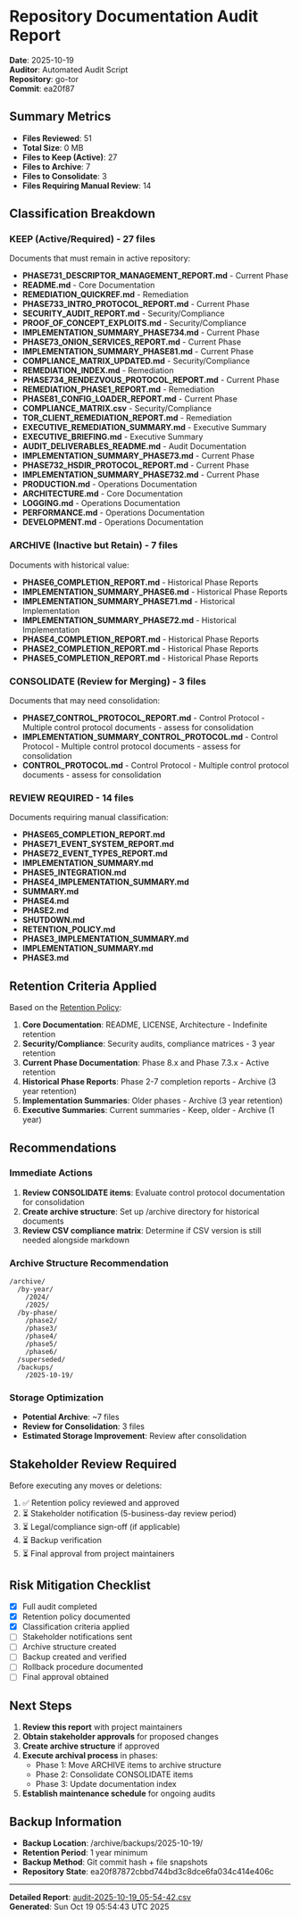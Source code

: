 # Repository Documentation Audit Report

**Date**: 2025-10-19  
**Auditor**: Automated Audit Script  
**Repository**: go-tor  
**Commit**: ea20f87

## Summary Metrics

- **Files Reviewed**: 51
- **Total Size**: 0 MB
- **Files to Keep (Active)**: 27
- **Files to Archive**: 7
- **Files to Consolidate**: 3
- **Files Requiring Manual Review**: 14

## Classification Breakdown

### KEEP (Active/Required) - 27 files
Documents that must remain in active repository:
- **PHASE731_DESCRIPTOR_MANAGEMENT_REPORT.md** - Current Phase
- **README.md** - Core Documentation
- **REMEDIATION_QUICKREF.md** - Remediation
- **PHASE733_INTRO_PROTOCOL_REPORT.md** - Current Phase
- **SECURITY_AUDIT_REPORT.md** - Security/Compliance
- **PROOF_OF_CONCEPT_EXPLOITS.md** - Security/Compliance
- **IMPLEMENTATION_SUMMARY_PHASE734.md** - Current Phase
- **PHASE73_ONION_SERVICES_REPORT.md** - Current Phase
- **IMPLEMENTATION_SUMMARY_PHASE81.md** - Current Phase
- **COMPLIANCE_MATRIX_UPDATED.md** - Security/Compliance
- **REMEDIATION_INDEX.md** - Remediation
- **PHASE734_RENDEZVOUS_PROTOCOL_REPORT.md** - Current Phase
- **REMEDIATION_PHASE1_REPORT.md** - Remediation
- **PHASE81_CONFIG_LOADER_REPORT.md** - Current Phase
- **COMPLIANCE_MATRIX.csv** - Security/Compliance
- **TOR_CLIENT_REMEDIATION_REPORT.md** - Remediation
- **EXECUTIVE_REMEDIATION_SUMMARY.md** - Executive Summary
- **EXECUTIVE_BRIEFING.md** - Executive Summary
- **AUDIT_DELIVERABLES_README.md** - Audit Documentation
- **IMPLEMENTATION_SUMMARY_PHASE73.md** - Current Phase
- **PHASE732_HSDIR_PROTOCOL_REPORT.md** - Current Phase
- **IMPLEMENTATION_SUMMARY_PHASE732.md** - Current Phase
- **PRODUCTION.md** - Operations Documentation
- **ARCHITECTURE.md** - Core Documentation
- **LOGGING.md** - Operations Documentation
- **PERFORMANCE.md** - Operations Documentation
- **DEVELOPMENT.md** - Operations Documentation

### ARCHIVE (Inactive but Retain) - 7 files
Documents with historical value:
- **PHASE6_COMPLETION_REPORT.md** - Historical Phase Reports
- **IMPLEMENTATION_SUMMARY_PHASE6.md** - Historical Phase Reports
- **IMPLEMENTATION_SUMMARY_PHASE71.md** - Historical Implementation
- **IMPLEMENTATION_SUMMARY_PHASE72.md** - Historical Implementation
- **PHASE4_COMPLETION_REPORT.md** - Historical Phase Reports
- **PHASE2_COMPLETION_REPORT.md** - Historical Phase Reports
- **PHASE5_COMPLETION_REPORT.md** - Historical Phase Reports

### CONSOLIDATE (Review for Merging) - 3 files
Documents that may need consolidation:
- **PHASE7_CONTROL_PROTOCOL_REPORT.md** - Control Protocol - Multiple control protocol documents - assess for consolidation
- **IMPLEMENTATION_SUMMARY_CONTROL_PROTOCOL.md** - Control Protocol - Multiple control protocol documents - assess for consolidation
- **CONTROL_PROTOCOL.md** - Control Protocol - Multiple control protocol documents - assess for consolidation

### REVIEW REQUIRED - 14 files
Documents requiring manual classification:
- **PHASE65_COMPLETION_REPORT.md**
- **PHASE71_EVENT_SYSTEM_REPORT.md**
- **PHASE72_EVENT_TYPES_REPORT.md**
- **IMPLEMENTATION_SUMMARY.md**
- **PHASE5_INTEGRATION.md**
- **PHASE4_IMPLEMENTATION_SUMMARY.md**
- **SUMMARY.md**
- **PHASE4.md**
- **PHASE2.md**
- **SHUTDOWN.md**
- **RETENTION_POLICY.md**
- **PHASE3_IMPLEMENTATION_SUMMARY.md**
- **IMPLEMENTATION_SUMMARY.md**
- **PHASE3.md**

## Retention Criteria Applied

Based on the [Retention Policy](../docs/RETENTION_POLICY.md):

1. **Core Documentation**: README, LICENSE, Architecture - Indefinite retention
2. **Security/Compliance**: Security audits, compliance matrices - 3 year retention
3. **Current Phase Documentation**: Phase 8.x and Phase 7.3.x - Active retention
4. **Historical Phase Reports**: Phase 2-7 completion reports - Archive (3 year retention)
5. **Implementation Summaries**: Older phases - Archive (3 year retention)
6. **Executive Summaries**: Current summaries - Keep, older - Archive (1 year)

## Recommendations

### Immediate Actions
1. **Review CONSOLIDATE items**: Evaluate control protocol documentation for consolidation
2. **Create archive structure**: Set up /archive directory for historical documents
3. **Review CSV compliance matrix**: Determine if CSV version is still needed alongside markdown

### Archive Structure Recommendation
```
/archive/
  /by-year/
    /2024/
    /2025/
  /by-phase/
    /phase2/
    /phase3/
    /phase4/
    /phase5/
    /phase6/
  /superseded/
  /backups/
    /2025-10-19/
```

### Storage Optimization
- **Potential Archive**: ~7 files
- **Review for Consolidation**: 3 files
- **Estimated Storage Improvement**: Review after consolidation

## Stakeholder Review Required

Before executing any moves or deletions:
1. ✅ Retention policy reviewed and approved
2. ⏳ Stakeholder notification (5-business-day review period)
3. ⏳ Legal/compliance sign-off (if applicable)
4. ⏳ Backup verification
5. ⏳ Final approval from project maintainers

## Risk Mitigation Checklist

- [x] Full audit completed
- [x] Retention policy documented
- [x] Classification criteria applied
- [ ] Stakeholder notifications sent
- [ ] Archive structure created
- [ ] Backup created and verified
- [ ] Rollback procedure documented
- [ ] Final approval obtained

## Next Steps

1. **Review this report** with project maintainers
2. **Obtain stakeholder approvals** for proposed changes
3. **Create archive structure** if approved
4. **Execute archival process** in phases:
   - Phase 1: Move ARCHIVE items to archive structure
   - Phase 2: Consolidate CONSOLIDATE items
   - Phase 3: Update documentation index
5. **Establish maintenance schedule** for ongoing audits

## Backup Information

- **Backup Location**: /archive/backups/2025-10-19/
- **Retention Period**: 1 year minimum
- **Backup Method**: Git commit hash + file snapshots
- **Repository State**: ea20f87872cbbd744bd3c8dce6fa034c414e406c

---

**Detailed Report**: [audit-2025-10-19_05-54-42.csv](./audit-2025-10-19_05-54-42.csv)  
**Generated**: Sun Oct 19 05:54:43 UTC 2025
